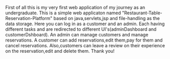 First of all this is my very first web application of my journey as an undergraduate.
This is a simple web applicaton named "Restaurant-Table-Reservation-Platform" based on java,servlets,jsp and file-handling as the data storage. 
Here you can log in as a customer and an admin.
Each having different tasks and are redirected to different UI's(adminDashboard and customerDshboard).
An admin can manage customers and manage reservations.
A customer can add reservations,edit them,pay for them and cancel reservations.
Also,customers can leave a review on their experience on the reservation,edit and delete them.
Thank you!
